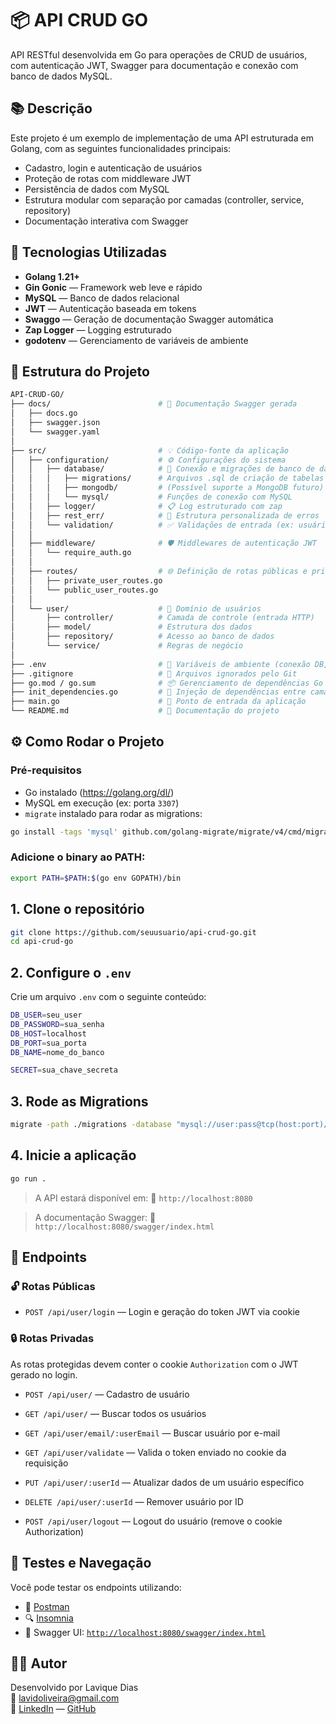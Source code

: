 # 📦 API CRUD GO

API RESTful desenvolvida em Go para operações de CRUD de usuários, com autenticação JWT, Swagger para documentação e conexão com banco de dados MySQL.

## 📚 Descrição

Este projeto é um exemplo de implementação de uma API estruturada em Golang, com as seguintes funcionalidades principais:

- Cadastro, login e autenticação de usuários
- Proteção de rotas com middleware JWT
- Persistência de dados com MySQL
- Estrutura modular com separação por camadas (controller, service, repository)
- Documentação interativa com Swagger

## 🚀 Tecnologias Utilizadas

- **Golang 1.21+**
- **Gin Gonic** — Framework web leve e rápido
- **MySQL** — Banco de dados relacional
- **JWT** — Autenticação baseada em tokens
- **Swaggo** — Geração de documentação Swagger automática
- **Zap Logger** — Logging estruturado
- **godotenv** — Gerenciamento de variáveis de ambiente

## 📁 Estrutura do Projeto

```bash
API-CRUD-GO/
├── docs/                        # 📄 Documentação Swagger gerada
│   ├── docs.go
│   ├── swagger.json
│   └── swagger.yaml
│
├── src/                         # 💡 Código-fonte da aplicação
│   ├── configuration/           # ⚙️ Configurações do sistema
│   │   ├── database/            # 🔗 Conexão e migrações de banco de dados
│   │   │   ├── migrations/      # Arquivos .sql de criação de tabelas
│   │   │   ├── mongodb/         # (Possível suporte a MongoDB futuro)
│   │   │   └── mysql/           # Funções de conexão com MySQL
│   │   ├── logger/              # 📋 Log estruturado com zap
│   │   ├── rest_err/            # 🧱 Estrutura personalizada de erros
│   │   └── validation/          # ✅ Validações de entrada (ex: usuário)
│   │
│   ├── middleware/              # 🛡 Middlewares de autenticação JWT
│   │   └── require_auth.go
│   │
│   ├── routes/                  # 🌐 Definição de rotas públicas e privadas
│   │   ├── private_user_routes.go
│   │   └── public_user_routes.go
│   │
│   └── user/                    # 👤 Domínio de usuários
│       ├── controller/          # Camada de controle (entrada HTTP)
│       ├── model/               # Estrutura dos dados 
│       ├── repository/          # Acesso ao banco de dados
│       └── service/             # Regras de negócio
│
├── .env                         # 🔐 Variáveis de ambiente (conexão DB, secret JWT)
├── .gitignore                   # 🧹 Arquivos ignorados pelo Git
├── go.mod / go.sum              # 📦 Gerenciamento de dependências Go
├── init_dependencies.go         # 🔗 Injeção de dependências entre camadas
├── main.go                      # 🚀 Ponto de entrada da aplicação
└── README.md                    # 📝 Documentação do projeto
```

## ⚙️ Como Rodar o Projeto

### Pré-requisitos

- Go instalado (https://golang.org/dl/)
- MySQL em execução (ex: porta `3307`)
- `migrate` instalado para rodar as migrations:

```bash
go install -tags 'mysql' github.com/golang-migrate/migrate/v4/cmd/migrate@latest
```

### Adicione o binary ao PATH:

```bash
export PATH=$PATH:$(go env GOPATH)/bin
```

## 1. Clone o repositório

```bash
git clone https://github.com/seuusuario/api-crud-go.git
cd api-crud-go
```

## 2. Configure o `.env`

Crie um arquivo `.env` com o seguinte conteúdo:

```bash
DB_USER=seu_user
DB_PASSWORD=sua_senha
DB_HOST=localhost
DB_PORT=sua_porta
DB_NAME=nome_do_banco

SECRET=sua_chave_secreta
```

## 3. Rode as Migrations

```bash
migrate -path ./migrations -database "mysql://user:pass@tcp(host:port)/dbname" up
```

## 4. Inicie a aplicação

```bash
go run .
```

> A API estará disponível em:
> 📍 `http://localhost:8080`

> A documentação Swagger:
> 📄 `http://localhost:8080/swagger/index.html`

## 🧪 Endpoints

### 🔓 Rotas Públicas

- `POST /api/user/login` — Login e geração do token JWT via cookie

### 🔒 Rotas Privadas

As rotas protegidas devem conter o cookie `Authorization` com o JWT gerado no login.

- `POST /api/user/` — Cadastro de usuário

- `GET /api/user/` — Buscar todos os usuários

- `GET /api/user/email/:userEmail` — Buscar usuário por e-mail

- `GET /api/user/validate` — Valida o token enviado no cookie da requisição

- `PUT /api/user/:userId` — Atualizar dados de um usuário específico

- `DELETE /api/user/:userId` — Remover usuário por ID

- `POST /api/user/logout` — Logout do usuário (remove o cookie Authorization)

## 🧪 Testes e Navegação

Você pode testar os endpoints utilizando:

- 🧪 [Postman](https://www.postman.com/)
- 🔍 [Insomnia](https://insomnia.rest/)
- 📄 Swagger UI: [`http://localhost:8080/swagger/index.html`](http://localhost:8080/swagger/index.html)

## 👨‍💻 Autor

Desenvolvido por Lavique Dias  
📧 lavidoliveira@gmail.com  
💼 [LinkedIn](https://www.linkedin.com/in/lavique-dias-5852572b4/) — [GitHub](https://github.com/LaviqueDias)

